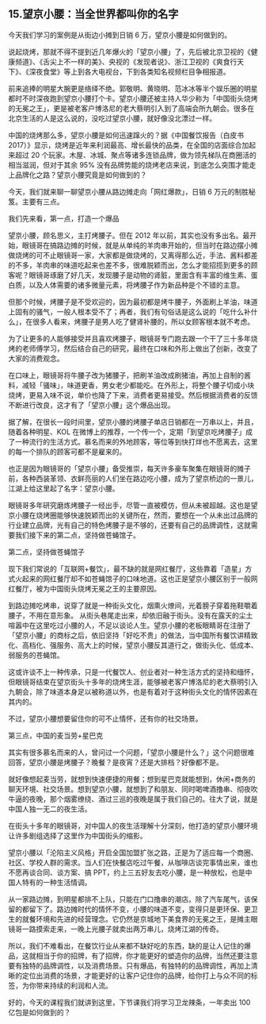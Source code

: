 ## 15.望京小腰：当全世界都叫你的名字
今天我们学习的案例是从街边小摊到日销 6 万，望京小腰是如何做到的。


说起烧烤，那就不得不提到近几年爆火的「望京小腰」了，先后被北京卫视的《健康频道》、《舌尖上不一样的美》、央视的《发现者说》、浙江卫视的《爽食行天下》、《深夜食堂》等上到各大电视台，下到各类知名视频栏目争相报道。


前来追捧的明星大腕更是络绎不绝。郭敬明、黄晓明、范冰冰等半个娱乐圈的明星都时不时深夜跑到望京小腰打个卡。望京小腰还被主持人华少称为「中国街头烧烤的无冕之王」，更是被老客户博洛尼的老大蔡明引入到了高端会所九朝会。很多在北京生活的人是这么说的，没吃过望京小腰，就好像没北漂过一样。


中国的烧烤那么多，望京小腰是如何迅速蹿火的？据《中国餐饮报告（白皮书 2017）》显示，烧烤是近年来利润最高、增长最快的品类，在全国的店面综合加起来超过 20 个玩家。木屋、冰城、聚点等诸多连锁品牌，做为领先梯队在商圈活的相当滋润，但对于其余 95% 没有品牌势能的烧烤老店来说，到底怎么突围才能走上品牌化之路？望京小腰究竟是如何做到的？


今天，我们就来聊一聊望京小腰从路边摊走向「网红爆款」，日销 6 万元的制胜秘笈。主要有三点。


我们先来看，第一点，打造一个爆品


望京小腰，顾名思义，主打烤腰子。但在 2012 年以前，其实也没有多出名。最开始，眼镜哥在搞路边摊的时候，就是从单纯的羊肉串开始的，但当时在路边摆小摊做烧烤的可不止眼镜哥一家，大家都是做烧烤的，又离得那么近，手法、酱料都差的不多，羊肉串的味道吃起来也差不多，很难脱颖而出，怎么才能招揽到更多的顾客呢？眼镜哥琢磨了好几天，发现腰子是动物的肾脏，里面含有丰富的维生素、蛋白质，以及人体需要的诸多微量元素，将烤腰子作为新品种是个不错的主意。


但那个时候，烤腰子是不受欢迎的，因为最初都是烤牛腰子，外面刷上羊油，味道上固有的骚气，一般人根本受不了；再者，我们有句俗话是这么说的「吃什么补什么」，在很多人看来，烤腰子是男人吃了健肾补腰的，所以女顾客根本就不考虑。


为了让更多的人能够接受并且喜欢烤腰子，眼镜哥专门跑去跟一个干了三十多年烧烤的老师傅学习，然后结合自己的研究，最终在口味和外形上做出了创新，改变了大家的消费观念。


在口味上，眼镜哥将牛腰子改为猪腰子，把刷羊油改成刷猪油，再加上自制的酱料，减轻「骚味」，味道更香，男女老少都能吃。在外形上，将整个腰子切成小块烧烤，更易入味不说，单价也降了下来，消费者更易接受。然后根据消费者的反馈不断进行改良，这才有了「望京小腰」这个爆品出现。


据了解，在很长一段时间里，望京小腰的烤腰子单店日销都在一万串以上，并且，随着各种明星、KOL 在微博上的推荐，一个传一个，定期「到望京吃烤腰子」成了一种流行的生活方式。慕名而来的外地顾客，等位等到快打烊也不愿离去，这里的每一个排队的顾客可都不是雇来的。


也正是因为眼镜哥的「望京小腰」备受推崇，每天许多豪车聚集在眼镜哥的摊子前，各种西装革领、衣鲜亮丽的人们坐在路边吃小腰，成为了望京桥边的一景儿，江湖上给这里起了名字：望京小腰。


眼镜哥多年研究磨炼烤腰子一经出手，尽管一直被模仿，但从未被超越。这也是望京小腰在烧烤圈能够快速脱颖而出的关键所在，然而，要想在一个从未出过品牌的行业建立品牌，光有自己的特色烤腰子是不够的，还要有自己的品牌调性，这就需要我们接下来的第二点，坚持做苍蝇馆子。


第二点，坚持做苍蝇馆子


现下我们常说的「互联网+餐饮」，最不缺的就是网红餐厅，这些靠着「造星」方式火起来的网红餐厅却不如苍蝇馆子的口味地道。这也正是望京小腰区别于一般网红餐厅，被为中国街头烧烤无冕之王的主要原因。


到路边摊吃烤串，说穿了就是一种街头文化，烟熏火燎间，光着膀子穿着拖鞋嚼着腰子，不用在意形象。 从街头巷尾走出来，却依旧融于街头。没有在露天的尘土喧嚣中在这里吃过小腰的人，不足以谈论人生。望京小腰的老板眼睛哥在注册了「望京小腰」的商标之后，依旧坚持「好吃不贵」的做法，当中国所有餐饮讲精致化、高档化、强服务、高大上的时候，望京小腰反其道行之，做街头化、低成本、弱服务的苍蝇馆。


这或许谈不上一种传承，只是一代餐饮人、创业者对一种生活方式的坚持和缅怀，但眼镜哥结束在望京街头十多年的烧烤生涯，能够被老客户博洛尼的老大蔡明引入九朝会，除了味道本身足以被称道以外，也是有着对于这种街头文化的情怀因素在其内的。


不过，望京小腰想要留住你的可不止情怀，还有你的社交场景。


第三点，中国的麦当劳+星巴克


其实有很多慕名而来的人，曾问过一个问题，「望京小腰是什么？」这个问题很难回答，望京小腰是烤腰子？晚餐？是夜宵？还是大排档？好像都不是。


就好像想起麦当劳，就想到快速便捷的用餐；想到星巴克就能想到，休闲+商务的聊天环境、社交场景。想到望京小腰，就想到了和朋友、同时喝啤酒撸串、彻夜吹牛逼的夜晚，那个烟雾缭绕、酒过三巡的夜晚是属于我们自己的。往大了说，就是中国人独一无二的夜生活。


在街头十多年的眼镜哥，对中国人的夜生活理解十分深刻，他打造的望京小腰环境让许多剧组选择了这里作为中国街头的缩影。


望京小腰以「沦陷主义风格」开启全国加盟扩张之路，正是为了适应每一个商圈、社区、学校人群的需求。当人们在快餐店吃过午餐，从咖啡店谈完事情出来，谁也不愿再谈合同、谈方案、搞 PPT，约上三五好友去吃小腰，是一种放松，也是中国人特有的一种生活情调。


从一家路边摊，到明星都排不上队，只能在门口撸串的潮店。除了汽车尾气，该保留的都留下了。路边摊时代的情怀不变，小腰的味道不变，变得只是更环保、更卫生的就餐环境和先进的经营理念。它仍然是京城地下美食界的无冕之王，是摊主眼镜哥一路摸索走来，一晚上光腰子就卖出两万串儿，烧烤江湖的传奇。


所以，我们不难看出，在餐饮行业从来都不缺好吃的东西，缺的是让人记住的爆品，这就相当于你的招牌，有了招牌，你才能更好的塑造你的品牌，当然还要注意要有独特的品牌调性，以及消费场景。只有爆品，有独特的的品牌调性，再加上清晰的定位出消费的场景，才能更好的让客户记住你的品牌，给你打上与众不同的标签，为你带来持续的利润和人流。


好的，今天的课程我们就讲到这里，下节课我们将学习卫龙辣条，一年卖出 100 亿包是如何做到的？

